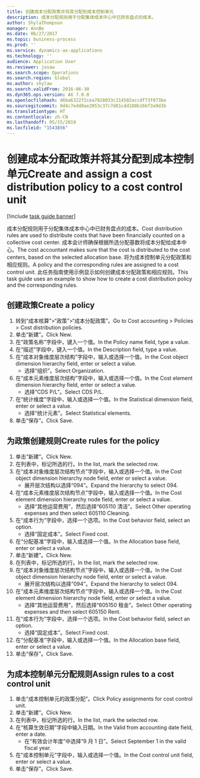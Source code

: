 ```yaml
---
title: 创建成本分配政策并将其分配到成本控制单元
description: 成本分配规则用于分配集体成本中心中已财务盘点的成本。
author: ShylaThompson
manager: AnnBe
ms.date: 06/27/2017
ms.topic: business-process
ms.prod: ''
ms.service: dynamics-ax-applications
ms.technology: ''
audience: Application User
ms.reviewer: josaw
ms.search.scope: Operations
ms.search.region: Global
ms.author: shylaw
ms.search.validFrom: 2016-06-30
ms.dyn365.ops.version: AX 7.0.0
ms.openlocfilehash: 46ba6322f2cea7828033c214502accdf73f073be
ms.sourcegitcommit: 9d4c7edd0ae2053c37c7d81cdd180b16bf3a9d3b
ms.translationtype: HT
ms.contentlocale: zh-CN
ms.lasthandoff: 05/15/2019
ms.locfileid: "1543856"
---
```

# <a name="create-and-assign-a-cost-distribution-policy-to-a-cost-control-unit"></a><span data-ttu-id="52e2d-103">创建成本分配政策并将其分配到成本控制单元</span><span class="sxs-lookup"><span data-stu-id="52e2d-103">Create and assign a cost distribution policy to a cost control unit</span></span>

[!include [task guide banner](../../includes/task-guide-banner.md)]

<span data-ttu-id="52e2d-104">成本分配规则用于分配集体成本中心中已财务盘点的成本。</span><span class="sxs-lookup"><span data-stu-id="52e2d-104">Cost distribution rules are used to distribute costs that have been financially counted on a collective cost center.</span></span> <span data-ttu-id="52e2d-105">成本会计师确保根据所选分配基数将成本分配给成本中心。</span><span class="sxs-lookup"><span data-stu-id="52e2d-105">The cost accountant makes sure that the cost is distributed to the cost centers, based on the selected allocation base.</span></span> <span data-ttu-id="52e2d-106">将为成本控制单元分配政策和相应规则。</span><span class="sxs-lookup"><span data-stu-id="52e2d-106">A policy and the corresponding rules are assigned to a cost control unit.</span></span> <span data-ttu-id="52e2d-107">此任务指南使用示例显示如何创建成本分配政策和相应规则。</span><span class="sxs-lookup"><span data-stu-id="52e2d-107">This task guide uses an example to show how to create a cost distribution policy and the corresponding rules.</span></span>


## <a name="create-a-policy"></a><span data-ttu-id="52e2d-108">创建政策</span><span class="sxs-lookup"><span data-stu-id="52e2d-108">Create a policy</span></span>
1. <span data-ttu-id="52e2d-109">转到“成本核算”>“政策”>“成本分配政策”。</span><span class="sxs-lookup"><span data-stu-id="52e2d-109">Go to Cost accounting > Policies > Cost distribution policies.</span></span>
2. <span data-ttu-id="52e2d-110">单击“新建”。</span><span class="sxs-lookup"><span data-stu-id="52e2d-110">Click New.</span></span>
3. <span data-ttu-id="52e2d-111">在“政策名称”字段中，键入一个值。</span><span class="sxs-lookup"><span data-stu-id="52e2d-111">In the Policy name field, type a value.</span></span>
4. <span data-ttu-id="52e2d-112">在“描述”字段中，键入一个值。</span><span class="sxs-lookup"><span data-stu-id="52e2d-112">In the Description field, type a value.</span></span>
5. <span data-ttu-id="52e2d-113">在“成本对象维度层次结构”字段中，输入或选择一个值。</span><span class="sxs-lookup"><span data-stu-id="52e2d-113">In the Cost object dimension hierarchy field, enter or select a value.</span></span>
    * <span data-ttu-id="52e2d-114">选择“组织”。</span><span class="sxs-lookup"><span data-stu-id="52e2d-114">Select Organization.</span></span>  
6. <span data-ttu-id="52e2d-115">在“成本元素维度层次结构”字段中，输入或选择一个值。</span><span class="sxs-lookup"><span data-stu-id="52e2d-115">In the Cost element dimension hierarchy field, enter or select a value.</span></span>
    * <span data-ttu-id="52e2d-116">选择“CDS P/L”。</span><span class="sxs-lookup"><span data-stu-id="52e2d-116">Select CDS P/L.</span></span>  
7. <span data-ttu-id="52e2d-117">在“统计维度”字段中，输入或选择一个值。</span><span class="sxs-lookup"><span data-stu-id="52e2d-117">In the Statistical dimension field, enter or select a value.</span></span>
    * <span data-ttu-id="52e2d-118">选择“统计元素”。</span><span class="sxs-lookup"><span data-stu-id="52e2d-118">Select Statistical elements.</span></span>  
8. <span data-ttu-id="52e2d-119">单击“保存”。</span><span class="sxs-lookup"><span data-stu-id="52e2d-119">Click Save.</span></span>

## <a name="create-rules-for-the-policy"></a><span data-ttu-id="52e2d-120">为政策创建规则</span><span class="sxs-lookup"><span data-stu-id="52e2d-120">Create rules for the policy</span></span>
1. <span data-ttu-id="52e2d-121">单击“新建”。</span><span class="sxs-lookup"><span data-stu-id="52e2d-121">Click New.</span></span>
2. <span data-ttu-id="52e2d-122">在列表中，标记所选的行。</span><span class="sxs-lookup"><span data-stu-id="52e2d-122">In the list, mark the selected row.</span></span>
3. <span data-ttu-id="52e2d-123">在“成本对象维度层次结构节点”字段中，输入或选择一个值。</span><span class="sxs-lookup"><span data-stu-id="52e2d-123">In the Cost object dimension hierarchy node field, enter or select a value.</span></span>
    * <span data-ttu-id="52e2d-124">展开层次结构以选择“094”。</span><span class="sxs-lookup"><span data-stu-id="52e2d-124">Expand the hierarchy to select 094.</span></span>  
4. <span data-ttu-id="52e2d-125">在“成本元素维度层次结构节点”字段中，输入或选择一个值。</span><span class="sxs-lookup"><span data-stu-id="52e2d-125">In the Cost element dimension hierarchy node field, enter or select a value.</span></span>
    * <span data-ttu-id="52e2d-126">选择“其他运营费用”，然后选择“605110 清洁”。</span><span class="sxs-lookup"><span data-stu-id="52e2d-126">Select Other operating expenses and then select 605110 Cleaning.</span></span>  
5. <span data-ttu-id="52e2d-127">在“成本行为”字段中，选择一个选项。</span><span class="sxs-lookup"><span data-stu-id="52e2d-127">In the Cost behavior field, select an option.</span></span>
    * <span data-ttu-id="52e2d-128">选择“固定成本”。</span><span class="sxs-lookup"><span data-stu-id="52e2d-128">Select Fixed cost.</span></span>  
6. <span data-ttu-id="52e2d-129">在“分配基准”字段中，输入或选择一个值。</span><span class="sxs-lookup"><span data-stu-id="52e2d-129">In the Allocation base field, enter or select a value.</span></span>
7. <span data-ttu-id="52e2d-130">单击“新建”。</span><span class="sxs-lookup"><span data-stu-id="52e2d-130">Click New.</span></span>
8. <span data-ttu-id="52e2d-131">在列表中，标记所选的行。</span><span class="sxs-lookup"><span data-stu-id="52e2d-131">In the list, mark the selected row.</span></span>
9. <span data-ttu-id="52e2d-132">在“成本对象维度层次结构节点”字段中，输入或选择一个值。</span><span class="sxs-lookup"><span data-stu-id="52e2d-132">In the Cost object dimension hierarchy node field, enter or select a value.</span></span>
    * <span data-ttu-id="52e2d-133">展开层次结构以选择“094”。</span><span class="sxs-lookup"><span data-stu-id="52e2d-133">Expand the hierarchy to select 094.</span></span>  
10. <span data-ttu-id="52e2d-134">在“成本元素维度层次结构节点”字段中，输入或选择一个值。</span><span class="sxs-lookup"><span data-stu-id="52e2d-134">In the Cost element dimension hierarchy node field, enter or select a value.</span></span>
    * <span data-ttu-id="52e2d-135">选择“其他运营费用”，然后选择“605150 租金”。</span><span class="sxs-lookup"><span data-stu-id="52e2d-135">Select Other operating expenses and then select 605150 Rent.</span></span>  
11. <span data-ttu-id="52e2d-136">在“成本行为”字段中，选择一个选项。</span><span class="sxs-lookup"><span data-stu-id="52e2d-136">In the Cost behavior field, select an option.</span></span>
    * <span data-ttu-id="52e2d-137">选择“固定成本”。</span><span class="sxs-lookup"><span data-stu-id="52e2d-137">Select Fixed cost.</span></span>  
12. <span data-ttu-id="52e2d-138">在“分配基准”字段中，输入或选择一个值。</span><span class="sxs-lookup"><span data-stu-id="52e2d-138">In the Allocation base field, enter or select a value.</span></span>
13. <span data-ttu-id="52e2d-139">单击“保存”。</span><span class="sxs-lookup"><span data-stu-id="52e2d-139">Click Save.</span></span>

## <a name="assign-rules-to-a-cost-control-unit"></a><span data-ttu-id="52e2d-140">为成本控制单元分配规则</span><span class="sxs-lookup"><span data-stu-id="52e2d-140">Assign rules to a cost control unit</span></span>
1. <span data-ttu-id="52e2d-141">单击“成本控制单元的政策分配”。</span><span class="sxs-lookup"><span data-stu-id="52e2d-141">Click Policy assignments for cost control unit.</span></span>
2. <span data-ttu-id="52e2d-142">单击“新建”。</span><span class="sxs-lookup"><span data-stu-id="52e2d-142">Click New.</span></span>
3. <span data-ttu-id="52e2d-143">在列表中，标记所选的行。</span><span class="sxs-lookup"><span data-stu-id="52e2d-143">In the list, mark the selected row.</span></span>
4. <span data-ttu-id="52e2d-144">在“核算生效日期”字段中输入日期。</span><span class="sxs-lookup"><span data-stu-id="52e2d-144">In the Valid from accounting date field, enter a date.</span></span>
    * <span data-ttu-id="52e2d-145">在“有效会计年度”中选择“9 月 1 日”。</span><span class="sxs-lookup"><span data-stu-id="52e2d-145">Select September 1 in the valid fiscal year.</span></span>  
5. <span data-ttu-id="52e2d-146">在“成本控制单元”字段中，输入或选择一个值。</span><span class="sxs-lookup"><span data-stu-id="52e2d-146">In the Cost control unit field, enter or select a value.</span></span>
6. <span data-ttu-id="52e2d-147">单击“保存”。</span><span class="sxs-lookup"><span data-stu-id="52e2d-147">Click Save.</span></span>

